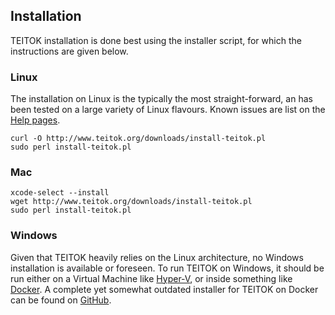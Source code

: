 ## Installation

TEITOK installation is done best using the installer script, for which the instructions are given below.

### Linux

The installation on Linux is the typically the most straight-forward, an has been tested on a large variety of Linux 
flavours. Known issues are list on the [Help pages](http://www.teitok.org/index.php?action=help&id=install).

	curl -O http://www.teitok.org/downloads/install-teitok.pl
	sudo perl install-teitok.pl
	
### Mac

	xcode-select --install
	wget http://www.teitok.org/downloads/install-teitok.pl
	sudo perl install-teitok.pl
	
### Windows

Given that TEITOK heavily relies on the Linux architecture, no Windows installation is available or 
foreseen. To run TEITOK on Windows, it should be run either on a Virtual Machine like [Hyper-V](https://docs.microsoft.com/en-us/virtualization/hyper-v-on-windows/about/),
or inside something like [Docker](https://docs.docker.com/desktop/windows/install/). A complete
yet somewhat outdated installer for TEITOK on Docker can be found on [GitHub](https://github.com/rahonalab/TEITOK-docker).
